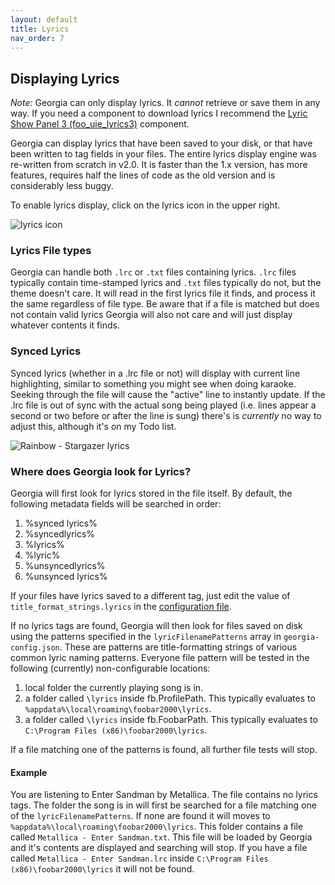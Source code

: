```yaml
---
layout: default
title: Lyrics
nav_order: 7
---
```

## Displaying Lyrics

*Note:* Georgia can only display lyrics. It _cannot_ retrieve or save them in any way. If you need a component to download lyrics I recommend the [Lyric Show Panel 3 (foo_uie_lyrics3)](https://www.foobar2000.org/components/view/foo_uie_lyrics3) component.

Georgia can display lyrics that have been saved to your disk, or that have been written to tag fields in your files. The entire lyrics display engine was re-written from scratch in v2.0. It is faster than the 1.x version, has more features, requires half the lines of code as the old version and is considerably less buggy.

To enable lyrics display, click on the lyrics icon in the upper right.

![lyrics icon](https://user-images.githubusercontent.com/2282004/109089826-85d05000-76d7-11eb-8dac-e7973999720f.png)

### Lyrics File types

Georgia can handle both `.lrc` or `.txt` files containing lyrics. `.lrc` files typically contain time-stamped lyrics and `.txt` files typically do not, but the theme doesn't care. It will read in the first lyrics file it finds, and process it the same regardless of file type. Be aware that if a file is matched but does not contain valid lyrics Georgia will also not care and will just display whatever contents it finds.

### Synced Lyrics

Synced lyrics (whether in a .lrc file or not) will display with current line highlighting, similar to something you might see when doing karaoke. Seeking through the file will cause the "active" line to instantly update. If the .lrc file is out of sync with the actual song being played (i.e. lines appear a second or two before or after the line is sung) there's is _currently_ no way to adjust this, although it's on my Todo list.

![Rainbow - Stargazer lyrics](https://user-images.githubusercontent.com/2282004/109073568-2b75c600-76bc-11eb-9d08-cbc013f5c7e6.png)

### Where does Georgia look for Lyrics?

Georgia will first look for lyrics stored in the file itself. By default, the following metadata fields will be searched in order:

1. %synced lyrics%
2. %syncedlyrics%
3. %lyrics%
4. %lyric%
5. %unsyncedlyrics%
6. %unsynced lyrics%

If your files have lyrics saved to a different tag, just edit the value of `title_format_strings.lyrics` in the [configuration file](configuration.html).

If no lyrics tags are found, Georgia will then look for files saved on disk using the patterns specified in the `lyricFilenamePatterns` array in `georgia-config.json`. These are patterns are title-formatting strings of various common lyric naming patterns. Everyone file pattern will be tested in the following (currently) non-configurable locations:

1. local folder the currently playing song is in.
2. a folder called `\lyrics` inside fb.ProfilePath. This typically evaluates to `%appdata%\local\roaming\foobar2000\lyrics`.
3. a folder called `\lyrics` inside fb.FoobarPath. This typically evaluates to `C:\Program Files (x86)\foobar2000\lyrics`.

If a file matching one of the patterns is found, all further file tests will stop.

#### Example

You are listening to Enter Sandman by Metallica. The file contains no lyrics tags. The folder the song is in will first be searched for a file matching one of the `lyricFilenamePatterns`. If none are found it will moves to `%appdata%\local\roaming\foobar2000\lyrics`. This folder contains a file called `Metallica - Enter Sandman.txt`. This file will be loaded by Georgia and it's contents are displayed and searching will stop. If you have a file called `Metallica - Enter Sandman.lrc` inside `C:\Program Files (x86)\foobar2000\lyrics` it will not be found.